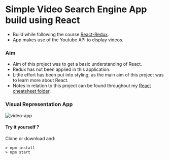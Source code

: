 # Simple Video Search Engine App build using React
- Build while following the course [React-Redux](https://www.udemy.com/react-redux/).
- App makes use of the Youtube API to display videos.

### Aim
- Aim of this project was to get a basic understanding of React.
- Redux has not been applied in this application.
- Little effort has been put into styling, as the main aim of this project was to learn more about React.
- Notes in relation to this project can be found throughout my [React cheatsheet folder](https://github.com/silksil/best-practices-cheatsheets/tree/master/client/react).

### Visual Representation App
![video-app](./video-app.gif)


#### Try it yourself ?
Clone or download and:

```
> npm install
> npm start
```
